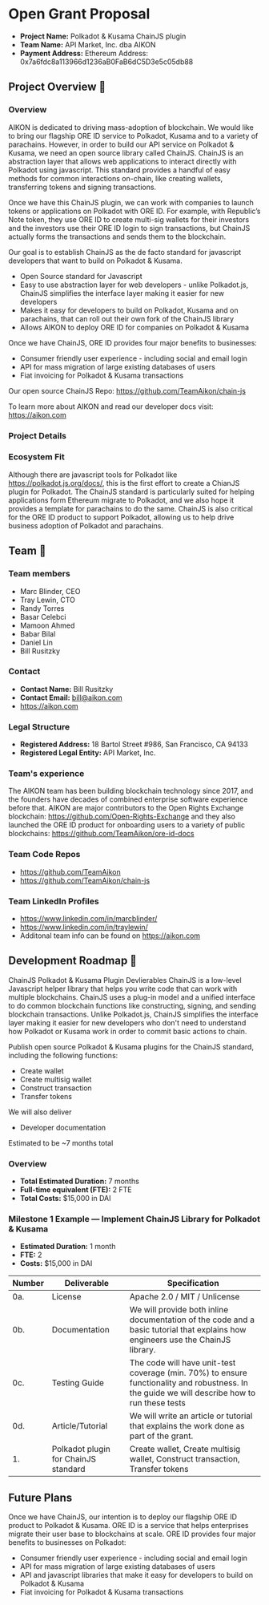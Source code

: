 # Open Grant Proposal

* **Project Name:** Polkadot & Kusama ChainJS plugin 
* **Team Name:** API Market, Inc. dba AIKON
* **Payment Address:** Ethereum Address: 0x7a6fdc8a113966d1236aB0FaB6dC5D3e5c05db88

## Project Overview :page_facing_up: 

### Overview

AIKON is dedicated to driving mass-adoption of blockchain. We would like to bring our flagship ORE ID service to Polkadot, Kusama and to a variety of parachains. However, in order to build our API service on Polkadot & Kusama, we need an open source library called ChainJS. ChainJS is an abstraction layer that allows web applications to interact directly with Polkadot using javascript. This standard provides a handful of easy methods for common interactions on-chain, like creating wallets, transferring tokens and signing transactions.

Once we have this ChainJS plugin, we can work with companies to launch tokens or applications on Polkadot with ORE ID. For example, with Republic’s Note token, they use ORE ID to create multi-sig wallets for their investors and the investors use their ORE ID login to sign transactions, but ChainJS actually forms the transactions and sends them to the blockchain. 

Our goal is to establish ChainJS as the de facto standard for javascript developers that want to build on Polkadot & Kusama. 
* Open Source standard for Javascript 
* Easy to use abstraction layer for web developers - unlike Polkadot.js, ChainJS simplifies the interface layer making it easier for new developers
* Makes it easy for developers to build on Polkadot, Kusama and on parachains, that can roll out their own fork of the ChainJS library
* Allows AIKON to deploy ORE ID for companies on Polkadot & Kusama

Once we have ChainJS, ORE ID provides four major benefits to businesses:
* Consumer friendly user experience - including social and email login
* API for mass migration of large existing databases of users
* Fiat invoicing for Polkadot & Kusama transactions

Our open source ChainJS Repo: https://github.com/TeamAikon/chain-js

To learn more about AIKON and read our developer docs visit: https://aikon.com

### Project Details 


### Ecosystem Fit 
Although there are javascript tools for Polkadot like https://polkadot.js.org/docs/, this is the first effort to create a ChianJS plugin for Polkadot. The ChainJS standard is particularly suited for helping applications form Ethereum migrate to Polkadot, and we also hope it provides a template for parachains to do the same. ChainJS is also critical for the ORE ID product to support Polkadot, allowing us to help drive business adoption of Polkadot and parachains. 

## Team :busts_in_silhouette:

### Team members
* Marc Blinder, CEO
* Tray Lewin, CTO
* Randy Torres
* Basar Celebci
* Mamoon Ahmed
* Babar Bilal
* Daniel Lin
* Bill Rusitzky


### Contact
* **Contact Name:** Bill Rusitzky
* **Contact Email:** bill@aikon.com
* https://aikon.com

### Legal Structure 
* **Registered Address:** 18 Bartol Street #986, San Francisco, CA 94133
* **Registered Legal Entity:** API Market, Inc.

### Team's experience
The AIKON team has been building blockchain technology since 2017, and the founders have decades of combined enterprise software experience before that. AIKON are major contributors to the Open Rights Exchange blockchain: https://github.com/Open-Rights-Exchange and they also launched the ORE ID product for onboarding users to a variety of public blockchains: https://github.com/TeamAikon/ore-id-docs 

### Team Code Repos
* https://github.com/TeamAikon
* https://github.com/TeamAikon/chain-js


### Team LinkedIn Profiles
* https://www.linkedin.com/in/marcblinder/
* https://www.linkedin.com/in/traylewin/
* Additonal team info can be found on https://aikon.com

## Development Roadmap :nut_and_bolt: 

ChainJS Polkadot & Kusama Plugin Devlierables
ChainJS is a low-level Javascript helper library that helps you write code that can work with multiple blockchains. ChainJS uses a plug-in model and a unified interface to do common blockchain functions like constructing, signing, and sending blockchain transactions. Unlike Polkadot.js, ChainJS simplifies the interface layer making it easier for new developers who don't need to understand how Polkadot or Kusama work in order to commit basic actions to chain.

Publish open source Polkadot & Kusama plugins for the ChainJS standard, including the following functions:
* Create wallet
* Create multisig wallet
* Construct transaction
* Transfer tokens

We will also deliver
* Developer documentation 

Estimated to be ~7 months total


### Overview
* **Total Estimated Duration:** 7 months
* **Full-time equivalent (FTE):** 2 FTE
* **Total Costs:** $15,000 in DAI

### Milestone 1 Example — Implement ChainJS Library for Polkadot & Kusama
* **Estimated Duration:** 1 month
* **FTE:**  2
* **Costs:** $15,000 in DAI

| Number | Deliverable | Specification |
| ------------- | ------------- | ------------- |
| 0a. | License | Apache 2.0 / MIT / Unlicense |
| 0b. | Documentation | We will provide both inline documentation of the code and a basic tutorial that explains how engineers use the ChainJS library. 
| 0c. | Testing Guide | The code will have unit-test coverage (min. 70%) to ensure functionality and robustness. In the guide we will describe how to run these tests | 
| 0d. | Article/Tutorial | We will write an article or tutorial that explains the work done as part of the grant. 
| 1. | Polkadot plugin for ChainJS standard | Create wallet, Create multisig wallet, Construct transaction, Transfer tokens |

## Future Plans
Once we have ChainJS, our intention is to deploy our flagship ORE ID product to Polkadot & Kusama. ORE ID is a service that helps enterprises migrate their user base to blockchains at scale. ORE ID provides four major benefits to businesses on Polkadot:
* Consumer friendly user experience - including social and email login
* API for mass migration of large existing databases of users
* API and javascript libraries that make it easy for developers to build on Polkadot & Kusama
* Fiat invoicing for Polkadot & Kusama transactions

